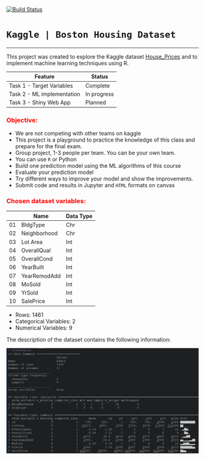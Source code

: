 [![Build Status](https://img.shields.io/badge/build-passing-brightgreen.svg)](https://example.com)


# ```Kaggle | Boston Housing Dataset```

<hr>

This project was created to explore the Kaggle dataset [House_Prices](https://www.kaggle.com/competitions/house-prices-advanced-regression-techniques) and to implement machine learning techniques using R.

| Feature | Status |
|---------|--------|
| Task 1 - Target Variables | Complete |
| Task 2 - ML implementation | In progress |
| Task 3 - Shiny Web App | Planned |


### <font color = "red">Objective:</font> 

- We are not competing with other teams on kaggle
- This project is a playground to practice the knowledge of this class and prepare for the final exam.
- Group project, 1-3 people per team. You can be your own team. 
- You can use `R` or Python
- Build one prediction model using the ML algorithms of this course
- Evaluate your prediction model
- Try different ways to improve your model and show the improvements.
- Submit code and results in Jupyter and `HTML` formats on canvas


### <font color = "red">Chosen dataset variables:</font>	

|  | Name | Data Type |
|---|------|-----------|
|01 | BldgType | Chr |
|02 | Neighborhood | Chr |
|03 | Lot Area | Int |
|04 | OverallQual | Int |
|05 | OverallCond | Int |
|06 | YearBuilt | Int |
|07 | YearRemodAdd | Int |
|08 | MoSold | Int |
|09 | YrSold | Int |
|10 | SalePrice | Int |

- Rows: 1461
- Categorical Variables: 2
- Numerical Variables: 9

The description of the dataset contains the following information:

![](img/skim2.jpg "hover text")
